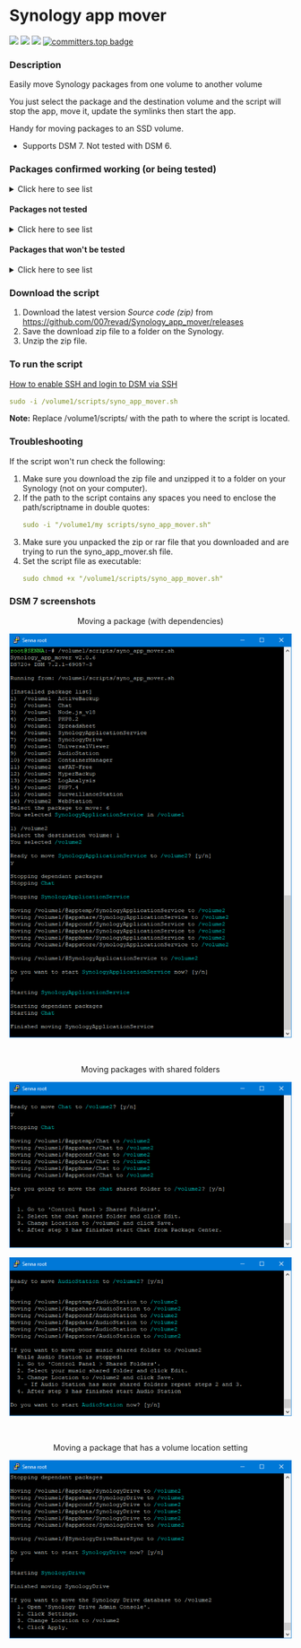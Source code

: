 # Synology app mover

<a href="https://github.com/007revad/Synology_app_mover/releases"><img src="https://img.shields.io/github/release/007revad/Synology_app_mover.svg"></a>
<a href="https://hits.seeyoufarm.com"><img src="https://hits.seeyoufarm.com/api/count/incr/badge.svg?url=https%3A%2F%2Fgithub.com%2F007revad%2FSynology_app_mover&count_bg=%2379C83D&title_bg=%23555555&icon=&icon_color=%23E7E7E7&title=views&edge_flat=false"/></a>
[![](https://img.shields.io/static/v1?label=Sponsor&message=%E2%9D%A4&logo=GitHub&color=%23fe8e86)](https://github.com/sponsors/007revad)
[![committers.top badge](https://user-badge.committers.top/australia/007revad.svg)](https://user-badge.committers.top/australia/007revad)

### Description

Easily move Synology packages from one volume to another volume

You just select the package and the destination volume and the script will stop the app, move it, update the symlinks then start the app.

Handy for moving packages to an SSD volume.

  - Supports DSM 7. Not tested with DSM 6.


### Packages confirmed working (or being tested)

<details>
  <summary>Click here to see list</summary>

| Package | Result |
|---------|--------|
| Active Backup for Business | Still Testing... |
| Active Backup for Business Agent | Testing... |
| Active Backup for Google Workspace | Still Testing... |
| Active Backup for Microsoft Office 365 | Still Testing... |
| Advanced Media Extensions | is codec pack? |
| AntiVirus Essential | OK |
| AntiVirus by McAfee | OK |
| Apache 2.4 | OK |
| Audio Station | OK |	
| Bitdefender for MailPlus |  |
| C2 Identity LDAP Agent | OK but I don't have a C2 account to fully test |
| C2 Identity LDAP Server | is C2 Identity LDAP Agent?t |
| Cloud Sync | OK |
| Central Management System | OK |
| Codec Pack | OK  is Advanced Media Extensions ? |
| Container Manager | OK |
| Directory Server For Windows Domain | OK |
| DNS Server | OK |
| DHCP Server |  |
| Document Viewer |  |
| Download Station | OK |
| Emby Server | OK |
| exFAT Access | OK |
| git | OK |
| Git | OK |
| Glacier Backup |  |
| Hybrid Share |  |
| Hyper Backup | OK |
| Hyper Backup Vault | OK |
| LDAP Server |  |
| LogAnalysis | OK |
| Log Center | OK |
| Mail Station | OK |
| MariaDB 10 | OK |
| Media Server | OK |
| MediaInfo | OK |
| Migration Asssitant |  |
| MinimServer | OK |
| Node.js v14 | OK |
| Node.js v16 | OK |
| Node.js v18 | OK |
| Node.js v20 | OK |
| Note Station | OK |
| PDF Viewer | OK |
| Perl | OK |
| PHP 7.3 | OK |
| PHP 7.4 | OK |
| PHP 8.0 | OK |
| PHP 8.1 | OK |
| PHP 8.2 | OK |
| Plex Media Server | OK |
| Presto File Server | OK |
| Proxy Server | OK |
| Python 3.9 | OK |
| Radius Server | OK |
| Replication Service |  |
| SMI-S Provider |  |
| Snapshot Replication | OK |
| SSO Server | OK |
| Storage Analyzer | OK |
| Surveillance Station | OK |
| SynoCli Tools | OK |
| Synology Application Service | OK |
| Synology Calendar | OK |
| Synology Chat Server | OK |
| Synology Contacts | OK |
| Synology Directory Server | OK |
| Synology Drive Server | OK |
| Synology High Availability |  |
| Synology MailPlus | OK |
| Synology MailPlus Server | OK |
| Synology Mail Server | OK |
| Synology Office (aka SpreadSheet) | OK |
| Synology Photos | OK |
| Syno Smis Provider | OK |
| Tailscale | OK |
| Text Editor | OK |
| Universal Viewer | OK |
| Video Station | OK |
| Virtual Machine Manager | OK |
| VPN Server | OK |
| Web Station | OK |
| WebDAV Server | OK |

</details>

#### Packages not tested

<details>
  <summary>Click here to see list</summary>

| Package | Result |
|---------|--------|
| Archiware P5 |  |
| BRAVIA Signage |  |
| Data Deposit Box |  |
| Domotz Network Monitoring |  |
| ElephantDrive |  |
| GoodSync |  |
| IDrive |  |
| KodiExplorer |  |
| MEGAcmd |  |
| NAKIVO Backup and Replication |  |
| NAKIVO Transporter |  |
| Ragic Cloud DB |  |
| Resilo Sync |  |
| TeamViewer |  |
| VirtualHere |  |

</details>

#### Packages that won't be tested

<details>
  <summary>Click here to see list</summary>

These need MarioDB and they either fail to install or don't run properly!?!?

**Note:** I will not test any package that needs MariaDB.

| Package | Result |
|---------|--------|
| Joomla | Doesn't install |
| MediaWiki | Doesn't install |
| PACS |  Won't test |
| phpMyAdmin | Won't test |
| Wordpress | Won't test |
| vtigerCRM | Installs but doesn't run |

</details>


### Download the script

1. Download the latest version _Source code (zip)_ from https://github.com/007revad/Synology_app_mover/releases
2. Save the download zip file to a folder on the Synology.
3. Unzip the zip file.

### To run the script

[How to enable SSH and login to DSM via SSH](https://kb.synology.com/en-global/DSM/tutorial/How_to_login_to_DSM_with_root_permission_via_SSH_Telnet)

```YAML
sudo -i /volume1/scripts/syno_app_mover.sh
```

**Note:** Replace /volume1/scripts/ with the path to where the script is located.

### Troubleshooting

If the script won't run check the following:

1. Make sure you download the zip file and unzipped it to a folder on your Synology (not on your computer).
2. If the path to the script contains any spaces you need to enclose the path/scriptname in double quotes:
   ```YAML
   sudo -i "/volume1/my scripts/syno_app_mover.sh"
   ```
3. Make sure you unpacked the zip or rar file that you downloaded and are trying to run the syno_app_mover.sh file.
4. Set the script file as executable:
   ```YAML
   sudo chmod +x "/volume1/scripts/syno_app_mover.sh"
   ```

### DSM 7 screenshots

<p align="center">Moving a package (with dependencies)</p>
<p align="center"><img src="/images/app2.png"></p>

<br>

<p align="center">Moving packages with shared folders</p>
<p align="center"><img src="/images/app3.png"></p>
<p align="center"><img src="/images/app4.png"></p>

<br>

<p align="center">Moving a package that has a volume location setting</p>
<p align="center"><img src="/images/app5.png"></p>

